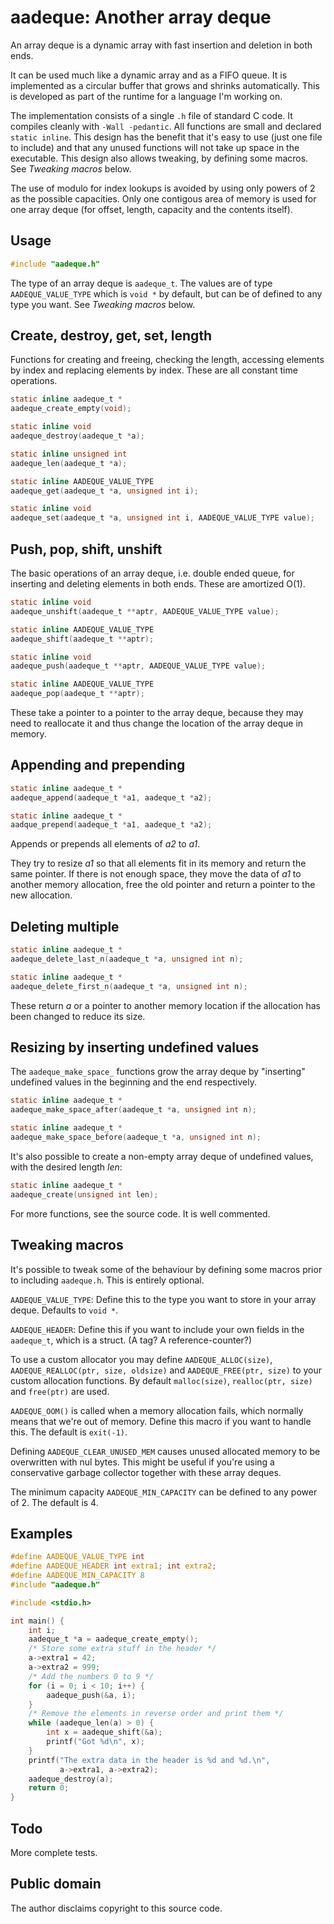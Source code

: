 aadeque: Another array deque
============================

An array deque is a dynamic array with fast insertion and deletion in both ends.

It can be used much like a dynamic array and as a FIFO queue. It is implemented
as a circular buffer that grows and shrinks automatically. This is developed as
part of the runtime for a language I'm working on.

The implementation consists of a single `.h` file of standard C code. It
compiles cleanly with `-Wall -pedantic`. All functions are small and declared
`static inline`. This design has the benefit that it's easy to use (just
one file to include) and that any unused functions will not take up space in the
executable. This design also allows tweaking, by defining some macros. See
*Tweaking macros* below.

The use of modulo for index lookups is avoided by using only powers of 2 as
the possible capacities. Only one contigous area of memory is used for one array
deque (for offset, length, capacity and the contents itself).

Usage
-----

``` C
#include "aadeque.h"
```

The type of an array deque is `aadeque_t`. The values are of type
`AADEQUE_VALUE_TYPE` which is `void *` by default, but can be of defined to any
type you want. See *Tweaking macros* below.

Create, destroy, get, set, length
---------------------------------

Functions for creating and freeing, checking the length, accessing elements by
index and replacing elements by index. These are all constant time operations.

``` C
static inline aadeque_t *
aadeque_create_empty(void);

static inline void
aadeque_destroy(aadeque_t *a);

static inline unsigned int
aadeque_len(aadeque_t *a);

static inline AADEQUE_VALUE_TYPE
aadeque_get(aadeque_t *a, unsigned int i);

static inline void
aadeque_set(aadeque_t *a, unsigned int i, AADEQUE_VALUE_TYPE value);
```

Push, pop, shift, unshift
-------------------------

The basic operations of an array deque, i.e. double ended queue, for inserting
and deleting elements in both ends. These are amortized O(1).

``` C
static inline void
aadeque_unshift(aadeque_t **aptr, AADEQUE_VALUE_TYPE value);

static inline AADEQUE_VALUE_TYPE
aadeque_shift(aadeque_t **aptr);

static inline void
aadeque_push(aadeque_t **aptr, AADEQUE_VALUE_TYPE value);

static inline AADEQUE_VALUE_TYPE
aadeque_pop(aadeque_t **aptr);
```

These take a pointer to a pointer to the array deque, because they may need to
reallocate it and thus change the location of the array deque in memory.

Appending and prepending
------------------------

``` C
static inline aadeque_t *
aadeque_append(aadeque_t *a1, aadeque_t *a2);

static inline aadeque_t *
aadque_prepend(aadeque_t *a1, aadeque_t *a2);
```

Appends or prepends all elements of *a2* to *a1*.

They try to resize *a1* so that all elements fit in its memory and return the
same pointer. If there is not enough space, they move the data of *a1* to
another memory allocation, free the old pointer and return a pointer to the new
allocation.

Deleting multiple
-----------------

``` C
static inline aadeque_t *
aadeque_delete_last_n(aadeque_t *a, unsigned int n);

static inline aadeque_t *
aadeque_delete_first_n(aadeque_t *a, unsigned int n);
```

These return *a* or a pointer to another memory location if the allocation has
been changed to reduce its size.

Resizing by inserting undefined values
--------------------------------------

The `aadeque_make_space_` functions grow the array deque by "inserting"
undefined values in the beginning and the end respectively.

``` C
static inline aadeque_t *
aadeque_make_space_after(aadeque_t *a, unsigned int n);

static inline aadeque_t *
aadeque_make_space_before(aadeque_t *a, unsigned int n);
```

It's also possible to create a non-empty array deque of undefined values, with
the desired length *len*:

``` C
static inline aadeque_t *
aadeque_create(unsigned int len);
```

For more functions, see the source code. It is well commented.

Tweaking macros
---------------

It's possible to tweak some of the behaviour by defining some macros prior to
including `aadeque.h`. This is entirely optional.

`AADEQUE_VALUE_TYPE`: Define this to the type you want to store in your array
deque. Defaults to `void *`.

`AADEQUE_HEADER`: Define this if you want to include your own fields in the
`aadeque_t`, which is a struct. (A tag? A reference-counter?)

To use a custom allocator you may define `AADEQUE_ALLOC(size)`,
`AADEQUE_REALLOC(ptr, size, oldsize)` and `AADEQUE_FREE(ptr, size)` to your
custom allocation functions. By default `malloc(size)`, `realloc(ptr, size)`
and `free(ptr)` are used.

`AADEQUE_OOM()` is called when a memory allocation fails, which normally means
that we're out of memory. Define this macro if you want to handle this. The
default is `exit(-1)`.

Defining `AADEQUE_CLEAR_UNUSED_MEM` causes unused allocated memory to be
overwritten with nul bytes. This might be useful if you're using a conservative
garbage collector together with these array deques.

The minimum capacity `AADEQUE_MIN_CAPACITY` can be defined to any power of 2.
The default is 4.

Examples
--------

``` C
#define AADEQUE_VALUE_TYPE int
#define AADEQUE_HEADER int extra1; int extra2;
#define AADEQUE_MIN_CAPACITY 8
#include "aadeque.h"

#include <stdio.h>

int main() {
	int i;
	aadeque_t *a = aadeque_create_empty();
	/* Store some extra stuff in the header */
	a->extra1 = 42;
	a->extra2 = 999;
	/* Add the numbers 0 to 9 */
	for (i = 0; i < 10; i++) {
		aadeque_push(&a, i);
	}
	/* Remove the elements in reverse order and print them */
	while (aadeque_len(a) > 0) {
		int x = aadeque_shift(&a);
		printf("Got %d\n", x);
	}
	printf("The extra data in the header is %d and %d.\n",
	       a->extra1, a->extra2);
	aadeque_destroy(a);
	return 0;
}
```

Todo
----

More complete tests.

Public domain
-------------

The author disclaims copyright to this source code.
